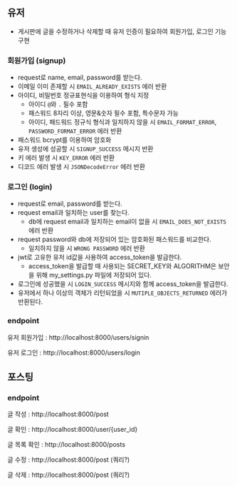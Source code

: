 ## 유저
- 게시판에 글을 수정하거나 삭제할 때 유저 인증이 필요하여 회원가입, 로그인 기능 구현
### 회원가입 (signup)
- request로 name, email, password를 받는다.
- 이메일 이미 존재할 시 `EMAIL_ALREADY_EXISTS` 에러 반환
- 아이디, 비밀번호 정규표현식을 이용하여 형식 지정
    - 아이디 `@`와 `.` 필수 포함
    - 패스워드 8자리 이상, 영문&숫자 필수 포함, 특수문자 가능
    - 아이디, 패드워드 정규식 형식과 일치하지 않을 시 `EMAIL_FORMAT_ERROR`, `PASSWORD_FORMAT_ERROR` 에러 반환
- 패스워드 bcrypt를 이용하여 암호화
- 유저 생성에 성공할 시 `SIGNUP_SUCCESS` 메시지 반환
- 키 에러 발생 시 `KEY_ERROR` 에러 반환
- 디코드 에러 발생 시 `JSONDecodeError` 에러 반환

### 로그인 (login)
- request로 email, password를 받는다.
- request email과 일치하는 user를 찾는다.
    - db에 request email과 일치하는 email이 없을 시  `EMAIL_DOES_NOT_EXISTS` 에러 반환
- request password와 db에 저장되어 있는 암호화된 패스워드를 비교한다.
    - 일치하지 않을 시 `WRONG PASSWORD` 에러 반환
- jwt로 고유한 유저 id값을 사용하여 access_token을 발급한다.
    - access_token을 발급할 때 사용되는 SECRET_KEY와 ALGORITHM은 보안을 위해 my_settings.py 파일에 저장되어 있다. 
- 로그인에 성공했을 시 `LOGIN_SUCCESS` 메시지와 함께 access_token을 발급한다.
- 유저에서 하나 이상의 객체가 리턴되었을 시 `MUTIPLE_OBJECTS_RETURNED` 에러가 반환된다.

### endpoint
유저 회원가입 : http://localhost:8000/users/signin

유저 로그인 : http://localhost:8000/users/login

## 포스팅

### endpoint
글 작성 : http://localhost:8000/post

글 확인 : http://localhost:8000/user/{user_id}

글 목록 확인 : http://localhost:8000/posts

글 수정 : http://localhost:8000/post (쿼리?)

글 삭제 : http://localhost:8000/post (쿼리?)
